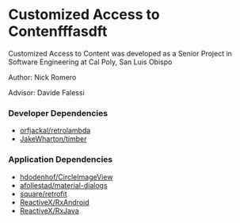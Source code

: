 # Customized Access to Contenfffasdft

Customized Access to Content was developed as a Senior Project in Software Engineering at Cal Poly, San Luis Obispo

Author: Nick Romero

Advisor: Davide Falessi


### Developer Dependencies
* [orfjackal/retrolambda](https://github.com/orfjackal/retrolambda)
* [JakeWharton/timber](https://github.com/JakeWharton/timber)

### Application Dependencies
* [hdodenhof/CircleImageView](https://github.com/hdodenhof/CircleImageView)
* [afollestad/material-dialogs](https://github.com/afollestad/material-dialogs)
* [square/retrofit](https://github.com/square/retrofit)
* [ReactiveX/RxAndroid](https://github.com/ReactiveX/RxAndroid)
* [ReactiveX/RxJava](https://github.com/ReactiveX/RxJava)  
